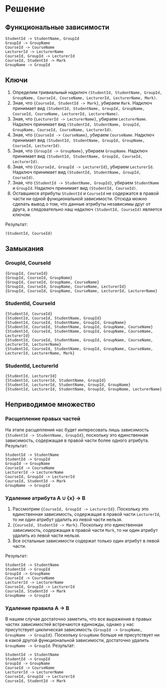 # Решение

## Функциональные зависимости

```
StudentId -> StudentName, GroupId
GroupId -> GroupName
CourseId -> CourseName
LecturerId -> LecturerName
CourseId, GroupId -> LecturerId
CourseId, StudentId -> Mark
GroupName -> GroupId
```

## Ключи

1. Определим тривиальный надключ `(StudentId, StudentName, GroupId, GroupName, CourseId, CourseName, LecturerId, LecturerName, Mark)`.
2. Зная, что `{CourseId, StudentId -> Mark}`, убираем `Mark`. Надключ принимает вид `(StudentId, StudentName, GroupId, GroupName, CourseId, CourseName, LecturerId, LecturerName)`.
3. Зная, что `{LecturerId -> LecturerName}`, убираем `LecturerName`. Надключ принимает вид `(StudentId, StudentName, GroupId, GroupName, CourseId, CourseName, LecturerId)`.
4. Зная, что `{CourseId -> CourseName}`, убираем `CourseName`. Надключ принимает вид `(StudentId, StudentName, GroupId, GroupName, CourseId, LecturerId)`.
5. Зная, что `{GroupId -> GroupName}`, убираем `GroupName`. Надключ принимает вид `(StudentId, StudentName, GroupId, CourseId, LecturerId)`.
6. Зная, что `{CourseId, GroupId -> LecturerId}`, убираем `LecturerId`. Надключ принимает вид `(StudentId, StudentName, GroupId, CourseId)`.
7. Зная, что `{StudentId -> StudentName, GroupId}`, убираем `StudentName` и `GroupId`. Надключ принимает вид `(StudentId, CourseId)`.
8. Оставшиеся атрибуты `StudentId` и `CourseId` не содержатся в правой части ни одной функциональной зависимости. Отсюда можно сделать вывод о том, что данные атрибуты независимы друг от друга, а следовательно наш надключ `(StudentId, CourseId)` является ключом.

Результат:

```
(StudentId, CourseId)
```

## Замыкания

### GroupId, CourseId

```
{GroupId, CourseId}
{GroupId, CourseId, GroupName}
{GroupId, CourseId, GroupName, CourseName}
{GroupId, CourseId, GroupName, CourseName, LecturerId}
{GroupId, CourseId, GroupName, CourseName, LecturerId, LecturerName}
```

### StudentId, CourseId

```
{StudentId, CourseId}
{StudentId, CourseId, StudentName, GroupId}
{StudentId, CourseId, StudentName, GroupId, GroupName}
{StudentId, CourseId, StudentName, GroupId, GroupName, CourseName}
{StudentId, CourseId, StudentName, GroupId, GroupName, CourseName, LecturerId}
{StudentId, CourseId, StudentName, GroupId, GroupName, CourseName, LecturerId, LecturerName}
{StudentId, CourseId, StudentName, GroupId, GroupName, CourseName, LecturerId, LecturerName, Mark}
```

### StudentId, LecturerId

```
{StudentId, LecturerId}
{StudentId, LecturerId, StudentName, GroupId}
{StudentId, LecturerId, StudentName, GroupId, GroupName}
{StudentId, LecturerId, StudentName, GroupId, GroupName, LecturerName}
```

## Неприводимое множество

### Расщепление правых частей

На этапе расщепления нас будет интересовать лишь зависимость `{StudentId -> StudentName, GroupId}`, поскольку это единственная зависимость, содержащая в правой части более одного атрибута. Результат:

```
StudentId -> StudentName
StudentId -> GroupId
GroupId -> GroupName
CourseId -> CourseName
LecturerId -> LecturerName
CourseId, GroupId -> LecturerId
CourseId, StudentId -> Mark
GroupName -> GroupId
```

### Удаление атрибута A ∪ {x} -> B

1. Рассмотрим `{CourseId, GroupId -> LecturerId}`. Поскольку это единственная зависимость, содержащая в правой части `LecturerId`, то ни один атрибут удалить из левой части нельзя.
2. `{CourseId, StudentId -> Mark}`. Поскольку это единственная зависимость, содержащая в правой части `Mark`, то ни один атрибут удалить из левой части нельзя.
3. Все остальные зависимости содержат только один атрибут в левой части.

Результат:

```
StudentId -> StudentName
StudentId -> GroupId
GroupId -> GroupName
CourseId -> CourseName
LecturerId -> LecturerName
CourseId, GroupId -> LecturerId
CourseId, StudentId -> Mark
GroupName -> GroupId
```

### Удаление правила A -> B

В нашем случае достаточно заметить, что все выражения в правых частях зависимостей встречаются единожды, однако у нас присутствует циклическая зависимость `{GroupId -> GroupName, GroupName -> GroupId}`. Поскольку `GroupName` больше не присутствует ни в какой другой функциональной зависимости, достаточно удалить `GroupName -> GroupId`. Результат:

```
StudentId -> StudentName
StudentId -> GroupId
GroupId -> GroupName
CourseId -> CourseName
LecturerId -> LecturerName
CourseId, GroupId -> LecturerId
CourseId, StudentId -> Mark
```

